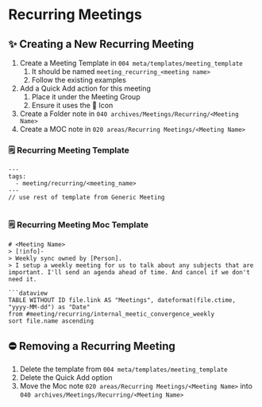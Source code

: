 # Recurring Meetings

## ✨ Creating a New Recurring Meeting

1. Create a Meeting Template in `004 meta/templates/meeting_template`
	1. It should be named `meeting_recurring_<meeting name>`
	2. Follow the existing examples
2. Add a Quick Add action for this meeting
	1. Place it under the Meeting Group
	2. Ensure it uses the 🔄 Icon
3. Create a Folder note in `040 archives/Meetings/Recurring/<Meeting Name>`
4. Create a MOC note in `020 areas/Recurring Meetings/<Meeting Name>`

### 🗒 Recurring Meeting Template

```
---
tags:
  - meeting/recurring/<meeting_name>
---
// use rest of template from Generic Meeting


```

### 🗒 Recurring Meeting Moc Template

```
# <Meeting Name>
> [!info]-
> Weekly sync owned by [Person].
> I setup a weekly meeting for us to talk about any subjects that are important. I'll send an agenda ahead of time. And cancel if we don't need it.

```dataview
TABLE WITHOUT ID file.link AS "Meetings", dateformat(file.ctime, "yyyy-MM-dd") as "Date"
from #meeting/recurring/internal_meetic_convergence_weekly
sort file.name ascending
```

## ⛔ Removing a Recurring Meeting

1. Delete the template from `004 meta/templates/meeting_template`
2. Delete the Quick Add option
3. Move the Moc note `020 areas/Recurring Meetings/<Meeting Name>` into `040 archives/Meetings/Recurring/<Meeting Name>`

